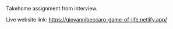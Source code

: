 Takehome assignment from interview.

Live website link: https://giovannibeccaro-game-of-life.netlify.app/
